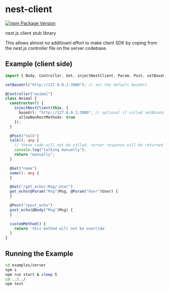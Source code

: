 # nest-client
[![npm Package Version](https://img.shields.io/npm/v/nest-client.svg?maxAge=2592000)](https://www.npmjs.com/package/nest-client)

nest.js client stub library

This allows almost no additioanl effort to make client SDK by coping from the nest.js controller file on the server codebase.

## Example (client side)
```typescript
import { Body, Controller, Get, injectNestClient, Param, Post, setBaseUrl } from "nest-client";

setBaseUrl("http://127.0.0.1:3000"); // set the default baseUrl

@Controller("animal")
class Animal {
  constructor() {
    injectNestClient(this, {
      baseUrl: "http://127.0.0.1:3000", // optional if called setBaseUrl()
      allowNonRestMethods: true
    });
  }

  @Post("talk")
  talk(): any {
    // these code will not be called, server response will be returned instead
    console.log("talking manually");
    return "manually";
  }

  @Get("name")
  name(): any {
  }

  @Get("/get_echo/:Msg/:User")
  get_echo(@Param("Msg")Msg, @Param("User")User) {
  }

  @Post("/post_echo")
  post_echo(@Body("Msg")Msg) {
  }

  customMethod() {
    return 'this method will not be override'
  }
}
```

## Running the Example
```bash
cd examples/server
npm i
npm run start & sleep 5
cd ../../
npm test
```

